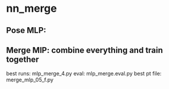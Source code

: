 # nn_merge
## Pose MLP:

## Merge MlP: combine everything and train together
best runs: mlp_merge_4.py
eval: mlp_merge.eval.py
best pt file: merge_mlp_05_f.py
